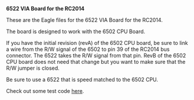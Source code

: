 <b>6522 VIA Board for the RC2014</b>
<p>
These are the Eagle files for the 6522 VIA Board for the RC2014.
<p>
The board is designed to work with the 6502 CPU Board.
<p>
If you have the initial revision (revA) of the 6502 CPU board, be sure to link a wire from the R/W signal of the 6502 to pin 39 of the RC2014 bus connector. The 6522 takes the R/W signal from that pin. RevB of the 6502 CPU board does not need that change but you want to make sure that the R/W jumper is closed.
<p>
Be sure to use a 6522 that is speed matched to the 6502 CPU.
<p>
Check out some test code <a href="https://github.com/ancientcomputing/rc2014/tree/master/source/6502/6522">here</a>.
